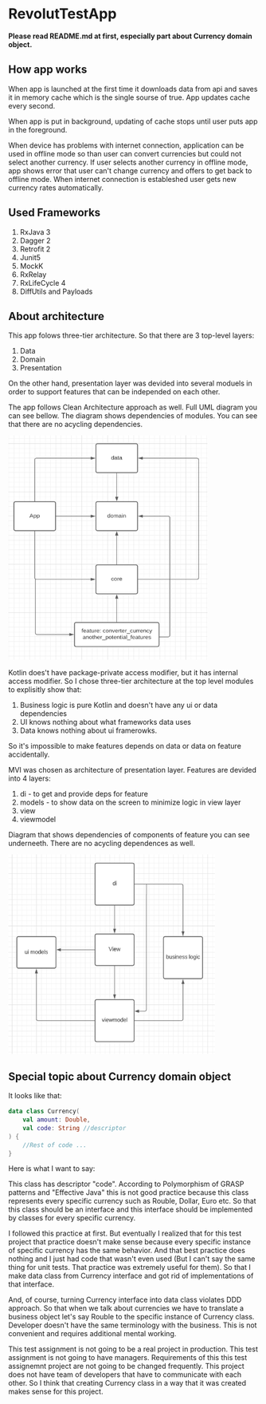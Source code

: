 # RevolutTestApp
**Please read README.md at first, especially part about Currency domain object.**

## How app works
When app is launched at the first time it downloads data from api and saves it in memory cache which is the single sourse of true. App updates cache every second.

When app is put in background, updating of cache stops until user puts app in the foreground. 

When device has problems with internet connection, application can be used in offline mode so than user can convert currencies but could not select another currency.
If user selects another currency in offline mode, app shows error that user can't change currency and offers to get back to offline mode. When internet connection is estableshed user gets new currency rates automatically.

## Used Frameworks
1. RxJava 3
2. Dagger 2
3. Retrofit 2
4. Junit5
5. MockK
5. RxRelay
6. RxLifeCycle 4
7. DiffUtils and Payloads

## About architecture
This app folows three-tier architecture. So that there are 3 top-level layers:
1. Data
2. Domain
3. Presentation

On the other hand, presentation layer was devided into several moduels in order to support features that can be independed on each other.

The app follows Clean Architecture approach as well. Full UML diagram you can see bellow. The diagram shows dependencies of modules. You can see that there are no acycling dependencies.

<img src="https://github.com/Raiden18/RevolutTestApp/blob/master/modules_dependency_diagram.PNG" data-canonical-src="https://github.com/Raiden18/RevolutTestApp/blob/master/modules_dependency_diagram.PNG" width="400" height="450" />

Kotlin does't have package-private access modifier, but it has internal access modifier. So I chose three-tier architecture at the top level modules to explisitly show that:
1. Business logic is pure Kotlin and doesn't have any ui or data dependencies
2. UI knows nothing about what frameworks data uses
3. Data knows nothing about ui framerowks.

So it's impossible to make features depends on data or data on feature accidentally.

MVI was chosen as architecture of presentation layer. Features are devided into 4 layers:

1. di - to get and provide deps for feature 
2. models - to show data on the screen to minimize logic in view layer
3. view 
4. viewmodel

Diagram that shows dependencies of components of feature you can see underneeth. There are no acycling dependences as well.

<img src="https://github.com/Raiden18/RevolutTestApp/blob/master/feature_components_dependencies_diagram.PNG" data-canonical-src="hhttps://github.com/Raiden18/RevolutTestApp/blob/master/feature_components_dependencies_diagram.PNG" width="415" height="400" />

## Special topic about Currency domain object
It looks like that:
```Kotlin
data class Currency(
    val amount: Double,
    val code: String //descriptor
) {
    //Rest of code ...
}
```
Here is what I want to say:

This class has descriptor "code". According to Polymorphism of GRASP patterns and "Effective Java" this is not good practice because this class represents every specific currency such as Rouble, Dollar, Euro etc. So that this class should be an interface and this interface should be implemented by classes for every specific currency.

I followed this practice at first. But eventually I realized that for this test project that practice doesn't make sense because every specific instance of specific currency has the same behavior. And that best practice does nothing and I just had code that wasn't even used (But I can't say the same thing for unit tests. That practice was extremely useful for them). So that I make data class from Currency interface and got rid of implementations of that interface. 

And, of course, turning Currency interface into data class violates DDD approach. So that when we talk about currencies we have to translate a business object let's say Rouble to the specific instance of Currency class. Developer doesn't have the same terminology with the business. This is not convenient and requires additional mental working.

This test assignment is not going to be a real project in production. This test assignment is not going to have managers. Requirements of this this test assignemnt project are not going to be changed frequently. This project does not have team of developers that have to communicate with each other.  So I think that creating Currency class in a way that it was created makes sense for this project.  
